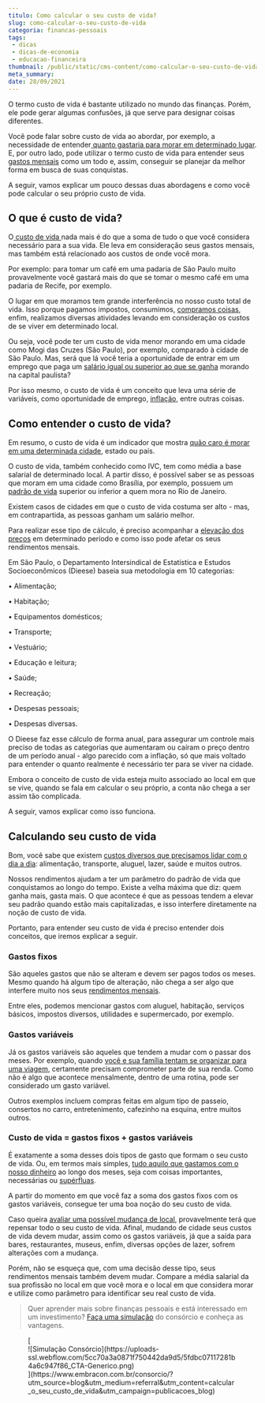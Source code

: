 ```yaml
---
titulo: Como calcular o seu custo de vida?
slug: como-calcular-o-seu-custo-de-vida
categoria: financas-pessoais
tags:
 - dicas
 - dicas-de-economia
 - educacao-financeira
thumbnail: /public/static/cms-content/como-calcular-o-seu-custo-de-vida.jpg
meta_summary: 
date: 28/09/2021
---
```

O termo custo de vida é bastante utilizado no mundo das finanças. Porém, ele pode gerar algumas confusões, já que serve para designar coisas diferentes.

Você pode falar sobre custo de vida ao abordar, por exemplo, a necessidade de entender[ quanto gastaria para morar em determinado lugar](https://www.embracon.com.br/blog/melhores-cidades-para-viver-com-valores-de-metro-quadrado). E, por outro lado, pode utilizar o termo custo de vida para entender seus [gastos mensais](https://www.embracon.com.br/blog/7-dicas-para-comecar-a-sua-organizacao-financeira) como um todo e, assim, conseguir se planejar da melhor forma em busca de suas conquistas.

A seguir, vamos explicar um pouco dessas duas abordagens e como você pode calcular o seu próprio custo de vida.

O que é custo de vida?
----------------------

O[ custo de vida ](https://www.embracon.com.br/blog/busca-de-novas-cidades-para-mais-qualidade-de-vida)nada mais é do que a soma de tudo o que você considera necessário para a sua vida. Ele leva em consideração seus gastos mensais, mas também está relacionado aos custos de onde você mora.

Por exemplo: para tomar um café em uma padaria de São Paulo muito provavelmente você gastará mais do que se tomar o mesmo café em uma padaria de Recife, por exemplo.

O lugar em que moramos tem grande interferência no nosso custo total de vida. Isso porque pagamos impostos, consumimos, [compramos coisas](https://www.embracon.com.br/blog/compras-de-natal-como-gastar-pouco-e-presentear-toda-a-familia), enfim, realizamos diversas atividades levando em consideração os custos de se viver em determinado local.

Ou seja, você pode ter um custo de vida menor morando em uma cidade como Mogi das Cruzes (São Paulo), por exemplo, comparado à cidade de São Paulo. Mas, será que lá você teria a oportunidade de entrar em um emprego que paga um [salário igual ou superior ao que se ganha](https://www.embracon.com.br/blog/como-organizar-a-vida-financeira-para-uma-aposentadoria-tranquila) morando na capital paulista?

Por isso mesmo, o custo de vida é um conceito que leva uma série de variáveis, como oportunidade de emprego, [inflação](https://www.embracon.com.br/blog/entenda-a-importancia-da-taxa-selic-e-da-inflacao), entre outras coisas.

Como entender o custo de vida?
------------------------------

Em resumo, o custo de vida é um indicador que mostra [quão caro é morar em uma determinada cidade](https://www.embracon.com.br/blog/melhores-cidades-para-viver-com-valores-de-metro-quadrado), estado ou país.

O custo de vida, também conhecido como IVC, tem como média a base salarial de determinado local. A partir disso, é possível saber se as pessoas que moram em uma cidade como Brasília, por exemplo, possuem um [padrão de vida](https://www.embracon.com.br/blog/entenda-como-e-possivel-manter-a-saude-financeira-da-sua-familia) superior ou inferior a quem mora no Rio de Janeiro.

Existem casos de cidades em que o custo de vida costuma ser alto - mas, em contrapartida, as pessoas ganham um salário melhor.

Para realizar esse tipo de cálculo, é preciso acompanhar a [elevação dos preços](https://www.embracon.com.br/blog/incc-e-ipca-por-que-eles-sao-tao-importantes-no-consorcio) em determinado período e como isso pode afetar os seus rendimentos mensais.

Em São Paulo, o Departamento Intersindical de Estatística e Estudos Socioeconômicos (Dieese) baseia sua metodologia em 10 categorias:

 • Alimentação;

 • Habitação;

 • Equipamentos domésticos;

 • Transporte;

 • Vestuário;

 • Educação e leitura;

 • Saúde;

 • Recreação;

 • Despesas pessoais;

 • Despesas diversas.

O Dieese faz esse cálculo de forma anual, para assegurar um controle mais preciso de todas as categorias que aumentaram ou caíram o preço dentro de um período anual - algo parecido com a inflação, só que mais voltado para entender o quanto realmente é necessário ter para se viver na cidade.

Embora o conceito de custo de vida esteja muito associado ao local em que se vive, quando se fala em calcular o seu próprio, a conta não chega a ser assim tão complicada.

A seguir, vamos explicar como isso funciona.

Calculando seu custo de vida
----------------------------

Bom, você sabe que existem [custos diversos que precisamos lidar com o dia a dia](https://www.embracon.com.br/blog/como-economizar-nas-contas-de-casa-em-tempos-de-crise-economica): alimentação, transporte, aluguel, lazer, saúde e muitos outros.

Nossos rendimentos ajudam a ter um parâmetro do padrão de vida que conquistamos ao longo do tempo. Existe a velha máxima que diz: quem ganha mais, gasta mais. O que acontece é que as pessoas tendem a elevar seu padrão quando estão mais capitalizadas, e isso interfere diretamente na noção de custo de vida.

Portanto, para entender seu custo de vida é preciso entender dois conceitos, que iremos explicar a seguir.

### Gastos fixos

São aqueles gastos que não se alteram e devem ser pagos todos os meses. Mesmo quando há algum tipo de alteração, não chega a ser algo que interfere muito nos seus [rendimentos mensais](https://www.embracon.com.br/blog/dicas-para-uma-vida-financeira-mais-feliz).

Entre eles, podemos mencionar gastos com aluguel, habitação, serviços básicos, impostos diversos, utilidades e supermercado, por exemplo.

### Gastos variáveis

Já os gastos variáveis são aqueles que tendem a mudar com o passar dos meses. Por exemplo, quando [você e sua família tentam se organizar para uma viagem](https://www.embracon.com.br/blog/viagem-em-familia-4-dicas-para-agradar-a-todos), certamente precisam comprometer parte de sua renda. Como não é algo que acontece mensalmente, dentro de uma rotina, pode ser considerado um gasto variável.

Outros exemplos incluem compras feitas em algum tipo de passeio, consertos no carro, entretenimento, cafezinho na esquina, entre muitos outros.

### Custo de vida = gastos fixos + gastos variáveis

É exatamente a soma desses dois tipos de gasto que formam o seu custo de vida. Ou, em termos mais simples, [tudo aquilo que gastamos com o nosso dinheiro](https://www.embracon.com.br/blog/como-identificar-e-eliminar-gastos-desnecessarios) ao longo dos meses, seja com coisas importantes, necessárias ou [supérfluas](https://www.embracon.com.br/blog/quais-sao-as-despesas-superfluas-que-podem-ser-cortadas-do-dia-a-dia).

A partir do momento em que você faz a soma dos gastos fixos com os gastos variáveis, consegue ter uma boa noção do seu custo de vida.

Caso queira [avaliar uma possível mudança de local](https://www.embracon.com.br/blog/como-conquistar-a-independencia-financeira-morando-sozinho), provavelmente terá que repensar todo o seu custo de vida. Afinal, mudando de cidade seus custos de vida devem mudar, assim como os gastos variáveis, já que a saída para bares, restaurantes, museus, enfim, diversas opções de lazer, sofrem alterações com a mudança.

Porém, não se esqueça que, com uma decisão desse tipo, seus rendimentos mensais também devem mudar. Compare a média salarial da sua profissão no local em que você mora e o local em que considera morar e utilize como parâmetro para identificar seu real custo de vida.

> Quer aprender mais sobre finanças pessoais e está interessado em um investimento? [Faça uma simulação](https://www.embracon.com.br/consorcio/?utm_source=blog&utm_medium=referral&utm_content=calcular_o_seu_custo_de_vida&utm_campaign=publicacoes_blog) do consórcio e conheça as vantagens.

<figure class="w-richtext-figure-type-image w-richtext-align-center">[<div>![Simulação Consórcio](https://uploads-ssl.webflow.com/5cc70a3a0871f750442da9d5/5fdbc07117281b4a6c947f86_CTA-Generico.png)</div>](https://www.embracon.com.br/consorcio/?utm_source=blog&utm_medium=referral&utm_content=calcular_o_seu_custo_de_vida&utm_campaign=publicacoes_blog)</figure>
